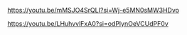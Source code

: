 https://youtu.be/mMSJO4SrQLI?si=Wj-e5MN0sMW3HDvo


https://youtu.be/LHuhvvlFxA0?si=odPlynOeVCUdPF0v
